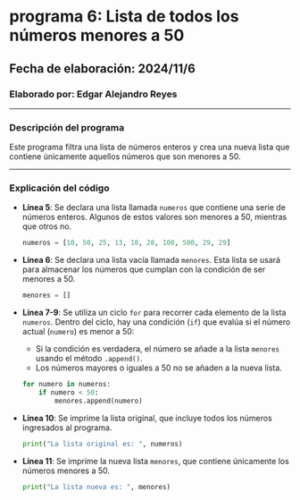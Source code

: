 # programa 6: Lista de todos los números menores a 50  
## Fecha de elaboración: 2024/11/6  
### Elaborado por: Edgar Alejandro Reyes  

---

### **Descripción del programa**  
Este programa filtra una lista de números enteros y crea una nueva lista que contiene únicamente aquellos números que son menores a 50.  

---

### **Explicación del código**  

- **Línea 5**: Se declara una lista llamada `numeros` que contiene una serie de números enteros. Algunos de estos valores son menores a 50, mientras que otros no.  
  ```python
  numeros = [10, 50, 25, 13, 10, 28, 100, 500, 29, 29]
  ```

- **Línea 6**: Se declara una lista vacía llamada `menores`. Esta lista se usará para almacenar los números que cumplan con la condición de ser menores a 50.  
  ```python
  menores = []
  ```

- **Línea 7-9**: Se utiliza un ciclo `for` para recorrer cada elemento de la lista `numeros`. Dentro del ciclo, hay una condición (`if`) que evalúa si el número actual (`numero`) es menor a 50:  
  - Si la condición es verdadera, el número se añade a la lista `menores` usando el método `.append()`.  
  - Los números mayores o iguales a 50 no se añaden a la nueva lista.  

  ```python
  for numero in numeros:
      if numero < 50:
          menores.append(numero)
  ```

- **Línea 10**: Se imprime la lista original, que incluye todos los números ingresados al programa.  
  ``` python
  print("La lista original es: ", numeros)
  ```

- **Línea 11**: Se imprime la nueva lista `menores`, que contiene únicamente los números menores a 50.  
  ``` python
  print("La lista nueva es: ", menores)
  ```
